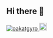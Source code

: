 ## Hi there 👋

<p align="left">
  <a href="https://github.com/oakatgyro/oakatgyro/">
    <img src="https://komarev.com/ghpvc/?username=oakatgyro" alt="oakatgyro" />
  </a>
  <a href="https://github.com/oakatgyro">
    <img height="20" src="https://img.shields.io/github/followers/oakatgyro?label=follow&logo=github&style=flat" />
  </a>
</p>
<!-- 
 [![Ryoga's GitHub stats](https://github-readme-stats-9rhy.vercel.app/api?username=oakatgyro&count_private=true&show_icons=true&theme=transparent)](https://github.com/anuraghazra/github-readme-stats)
 -->
 
